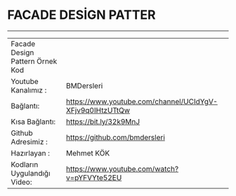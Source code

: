 # FACADE DESİGN PATTER
---
|   |   |
| ------ | ------ |
| Facade Design Pattern Örnek Kod |
| Youtube Kanalımız : |  BMDersleri |
| Bağlantı:| https://www.youtube.com/channel/UCIdYgV-XFjv9q0IHtzUTtQw |
| Kısa Bağlantı:| https://bit.ly/32k9MnJ |
| Github Adresimiz :  | https://github.com/bmdersleri | 
| Hazırlayan :  | Mehmet KÖK | 
| Kodların Uygulandığı Video:| https://www.youtube.com/watch?v=pYFVYte52EU |

